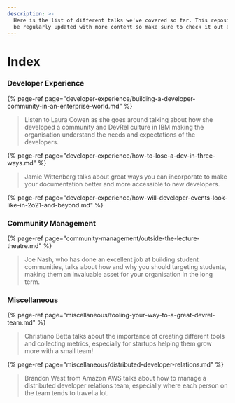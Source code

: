 ```yaml
---
description: >-
  Here is the list of different talks we've covered so far. This repository will
  be regularly updated with more content so make sure to check it out again!
---
```


# Index

### Developer Experience

{% page-ref page="developer-experience/building-a-developer-community-in-an-enterprise-world.md" %}

> Listen to Laura Cowen as she goes around talking about how she developed a community and DevRel culture in IBM making the organisation understand the needs and expectations of the developers.



{% page-ref page="developer-experience/how-to-lose-a-dev-in-three-ways.md" %}

> Jamie Wittenberg talks about great ways you can incorporate to make your documentation better and more accessible to new developers.



{% page-ref page="developer-experience/how-will-developer-events-look-like-in-2o21-and-beyond.md" %}





### Community Management

{% page-ref page="community-management/outside-the-lecture-theatre.md" %}

> Joe Nash, who has done an excellent job at building student communities, talks about how and why you should targeting students, making them an invaluable asset for your organisation in the long term.

### Miscellaneous

{% page-ref page="miscellaneous/tooling-your-way-to-a-great-devrel-team.md" %}

> Christiano Betta talks about the importance of creating different tools and collecting metrics, especially for startups helping them grow more with a small team!

{% page-ref page="miscellaneous/distributed-developer-relations.md" %}

> Brandon West from Amazon AWS talks about how to manage a distributed developer relations team, especially where each person on the team tends to travel a lot.

